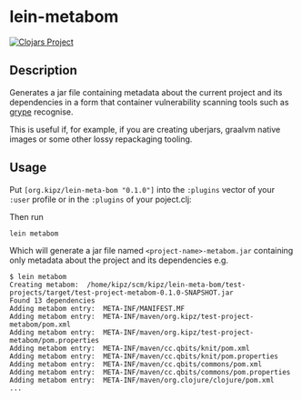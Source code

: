 # lein-metabom

[![Clojars Project](https://img.shields.io/clojars/v/org.kipz/lein-meta-bom.svg)](https://clojars.org/org.kipz/lein-meta-bom)

## Description

Generates a jar file containing metadata about the current project and its dependencies in a form that container vulnerability scanning tools such as [grype](https://github.com/anchore/grype) recognise.

This is useful if, for example, if you are creating uberjars, graalvm native images or some other lossy repackaging tooling.

## Usage

Put `[org.kipz/lein-meta-bom "0.1.0"]` into the `:plugins` vector of your `:user`
profile or in the `:plugins` of your poject.clj:

Then run

```shell
lein metabom
```

Which will generate a jar file named `<project-name>-metabom.jar` containing only metadata about the project and its dependencies e.g.

```shell
$ lein metabom
Creating metabom:  /home/kipz/scm/kipz/lein-meta-bom/test-projects/target/test-project-metabom-0.1.0-SNAPSHOT.jar
Found 13 dependencies
Adding metabom entry:  META-INF/MANIFEST.MF
Adding metabom entry:  META-INF/maven/org.kipz/test-project-metabom/pom.xml
Adding metabom entry:  META-INF/maven/org.kipz/test-project-metabom/pom.properties
Adding metabom entry:  META-INF/maven/cc.qbits/knit/pom.xml
Adding metabom entry:  META-INF/maven/cc.qbits/knit/pom.properties
Adding metabom entry:  META-INF/maven/cc.qbits/commons/pom.xml
Adding metabom entry:  META-INF/maven/cc.qbits/commons/pom.properties
Adding metabom entry:  META-INF/maven/org.clojure/clojure/pom.xml
...
```






